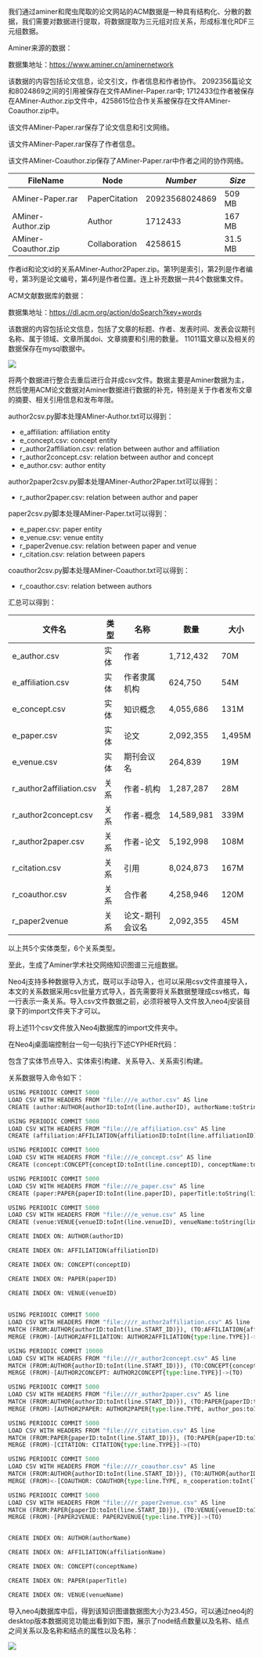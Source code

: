 我们通过aminer和爬虫爬取的论文网站的ACM数据是一种具有结构化、分散的数据，我们需要对数据进行提取，将数据提取为三元组对应关系，形成标准化RDF三元组数据。

Aminer来源的数据：

数据集地址：https://www.aminer.cn/aminernetwork

该数据的内容包括论文信息，论文引文，作者信息和作者协作。 2092356篇论文和8024869之间的引用被保存在文件AMiner-Paper.rar中; 1712433位作者被保存在AMiner-Author.zip文件中，4258615位合作关系被保存在文件AMiner-Coauthor.zip中。

该文件AMiner-Paper.rar保存了论文信息和引文网络。

该文件AMiner-Paper.rar保存了作者信息。

该文件AMiner-Coauthor.zip保存了AMiner-Paper.rar中作者之间的协作网络。

| FileName            | **Node**      | *Number*       | *Size*  |
| ------------------- | ------------- | -------------- | ------- |
| AMiner-Paper.rar    | PaperCitation | 20923568024869 | 509 MB  |
| AMiner-Author.zip   | Author        | 1712433        | 167 MB  |
| AMiner-Coauthor.zip | Collaboration | 4258615        | 31.5 MB |

作者id和论文id的关系AMiner-Author2Paper.zip。第1列是索引，第2列是作者编号，第3列是论文编号，第4列是作者位置。连上补充数据一共4个数据集文件。

ACM文献数据库的数据：

数据集地址：https://dl.acm.org/action/doSearch?key+words

该数据的内容包括论文信息，包括了文章的标题、作者、发表时间、发表会议期刊名称、属于领域、文章所属doi、文章摘要和引用的数量。 11011篇文章以及相关的数据保存在mysql数据中。

![](C:\Users\27215\Desktop\my_notes\毕设\10.png)

将两个数据进行整合去重后进行合并成csv文件。数据主要是Aminer数据为主，然后使用ACM论文数据对Aminer数据进行数据的补充，特别是关于作者发布文章的摘要、相关引用信息和发布年限。

author2csv.py脚本处理AMiner-Author.txt可以得到：

- e_affiliation: affiliation entity
- e_concept.csv: concept entity
- r_author2affiliation.csv: relation between author and affiliation
- r_author2concept.csv: relation between author and concept
- e_author.csv: author entity

author2paper2csv.py脚本处理AMiner-Author2Paper.txt可以得到：

- r_author2paper.csv: relation between author and paper

paper2csv.py脚本处理AMiner-Paper.txt可以得到：

- e_paper.csv: paper entity
- e_venue.csv: venue entity
- r_paper2venue.csv: relation between paper and venue
- r_citation.csv: relation between papers

coauthor2csv.py脚本处理AMiner-Coauthor.txt可以得到：

- r_coauthor.csv: relation between authors

汇总可以得到：

| 文件名                   | 类型 | 名称            | 数量       | 大小   |
| ------------------------ | ---- | --------------- | ---------- | ------ |
| e_author.csv             | 实体 | 作者            | 1,712,432  | 70M    |
| e_affiliation.csv        | 实体 | 作者隶属机构    | 624,750    | 54M    |
| e_concept.csv            | 实体 | 知识概念        | 4,055,686  | 131M   |
| e_paper.csv              | 实体 | 论文            | 2,092,355  | 1,495M |
| e_venue.csv              | 实体 | 期刊会议名      | 264,839    | 19M    |
| r_author2affiliation.csv | 关系 | 作者-机构       | 1,287,287  | 28M    |
| r_author2concept.csv     | 关系 | 作者-概念       | 14,589,981 | 339M   |
| r_author2paper.csv       | 关系 | 作者-论文       | 5,192,998  | 108M   |
| r_citation.csv           | 关系 | 引用            | 8,024,873  | 167M   |
| r_coauthor.csv           | 关系 | 合作者          | 4,258,946  | 120M   |
| r_paper2venue            | 关系 | 论文-期刊会议名 | 2,092,355  | 45M    |

以上共5个实体类型，6个关系类型。

至此，生成了Aminer学术社交网络知识图谱三元组数据。

Neo4j支持多种数据导入方式，既可以手动导入，也可以采用csv文件直接导入，本文的关系数据采用csv批量方式导入，首先需要将关系数据整理成csv格式，每一行表示一条关系。导入csv文件数据之前，必须将被导入文件放入neo4j安装目录下的import文件夹下才可以。

将上述11个csv文件放入Neo4j数据库的import文件夹中。

在Neo4j桌面端控制台一句一句执行下述CYPHER代码：

包含了实体节点导入、实体索引构建、关系导入、关系索引构建。

关系数据导入命令如下：

```python
USING PERIODIC COMMIT 5000
LOAD CSV WITH HEADERS FROM "file:///e_author.csv" AS line
CREATE (author:AUTHOR{authorID:toInt(line.authorID), authorName:toString(line.name), pc:toInt(line.pc), cn:toInt(line.cn), hi:toInt(line.hi), pi:toFloat(line.pi), upi:toFloat(line.upi)})

USING PERIODIC COMMIT 5000
LOAD CSV WITH HEADERS FROM "file:///e_affiliation.csv" AS line
CREATE (affiliation:AFFILIATION{affiliationID:toInt(line.affiliationID), affiliationName:toString(line.name)})

USING PERIODIC COMMIT 5000
LOAD CSV WITH HEADERS FROM "file:///e_concept.csv" AS line
CREATE (concept:CONCEPT{conceptID:toInt(line.conceptID), conceptName:toString(line.name)})

USING PERIODIC COMMIT 5000
LOAD CSV WITH HEADERS FROM "file:///e_paper.csv" AS line
CREATE (paper:PAPER{paperID:toInt(line.paperID), paperTitle:toString(line.title), paperYear:toInt(line.year), paperAbstract:toString(line.abstract)})

USING PERIODIC COMMIT 5000
LOAD CSV WITH HEADERS FROM "file:///e_venue.csv" AS line
CREATE (venue:VENUE{venueID:toInt(line.venueID), venueName:toString(line.name)})

CREATE INDEX ON: AUTHOR(authorID)

CREATE INDEX ON: AFFILIATION(affiliationID)

CREATE INDEX ON: CONCEPT(conceptID)

CREATE INDEX ON: PAPER(paperID)

CREATE INDEX ON: VENUE(venueID)
    
    
USING PERIODIC COMMIT 5000
LOAD CSV WITH HEADERS FROM "file:///r_author2affiliation.csv" AS line
MATCH (FROM:AUTHOR{authorID:toInt(line.START_ID)}), (TO:AFFILIATION{affiliationID:toInt(line.END_ID)})
MERGE (FROM)-[AUTHOR2AFFILIATION: AUTHOR2AFFILIATION{type:line.TYPE}]->(TO)

USING PERIODIC COMMIT 10000
LOAD CSV WITH HEADERS FROM "file:///r_author2concept.csv" AS line
MATCH (FROM:AUTHOR{authorID:toInt(line.START_ID)}), (TO:CONCEPT{conceptID:toInt(line.END_ID)})
MERGE (FROM)-[AUTHOR2CONCEPT: AUTHOR2CONCEPT{type:line.TYPE}]->(TO)

USING PERIODIC COMMIT 5000
LOAD CSV WITH HEADERS FROM "file:///r_author2paper.csv" AS line
MATCH (FROM:AUTHOR{authorID:toInt(line.START_ID)}), (TO:PAPER{paperID:toInt(line.END_ID)})
MERGE (FROM)-[AUTHOR2PAPER: AUTHOR2PAPER{type:line.TYPE, author_pos:toInt(line.author_position)}]->(TO)

USING PERIODIC COMMIT 5000
LOAD CSV WITH HEADERS FROM "file:///r_citation.csv" AS line
MATCH (FROM:PAPER{paperID:toInt(line.START_ID)}), (TO:PAPER{paperID:toInt(line.END_ID)})
MERGE (FROM)-[CITATION: CITATION{type:line.TYPE}]->(TO)

USING PERIODIC COMMIT 5000
LOAD CSV WITH HEADERS FROM "file:///r_coauthor.csv" AS line
MATCH (FROM:AUTHOR{authorID:toInt(line.START_ID)}), (TO:AUTHOR{authorID:toInt(line.END_ID)})
MERGE (FROM)<-[COAUTHOR: COAUTHOR{type:line.TYPE, n_cooperation:toInt(line.n_cooperation)}]->(TO)

USING PERIODIC COMMIT 5000
LOAD CSV WITH HEADERS FROM "file:///r_paper2venue.csv" AS line
MATCH (FROM:PAPER{paperID:toInt(line.START_ID)}), (TO:VENUE{venueID:toInt(line.END_ID)})
MERGE (FROM)-[PAPER2VENUE: PAPER2VENUE{type:line.TYPE}]->(TO)


CREATE INDEX ON: AUTHOR(authorName)

CREATE INDEX ON: AFFILIATION(affiliationName)

CREATE INDEX ON: CONCEPT(conceptName)

CREATE INDEX ON: PAPER(paperTitle)

CREATE INDEX ON: VENUE(venueName)
```

导入neo4j数据库中后，得到该知识图谱数据图大小为23.45G，可以通过neo4j的desktop版本数据阅览功能出看到如下图，展示了node结点数量以及名称、结点之间关系以及名称和结点的属性以及名称：

![](C:\Users\27215\Desktop\my_notes\毕设\11.png)